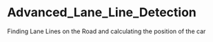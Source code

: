 # Advanced_Lane_Line_Detection
Finding Lane Lines on the Road and calculating the position of the car
